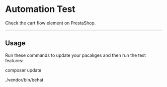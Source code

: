 # Automation Test

Check the cart flow element on PrestaShop.

---

## Usage

Run these commands to update your pacakges and then run the test features:

composer update

./vendor/bin/behat